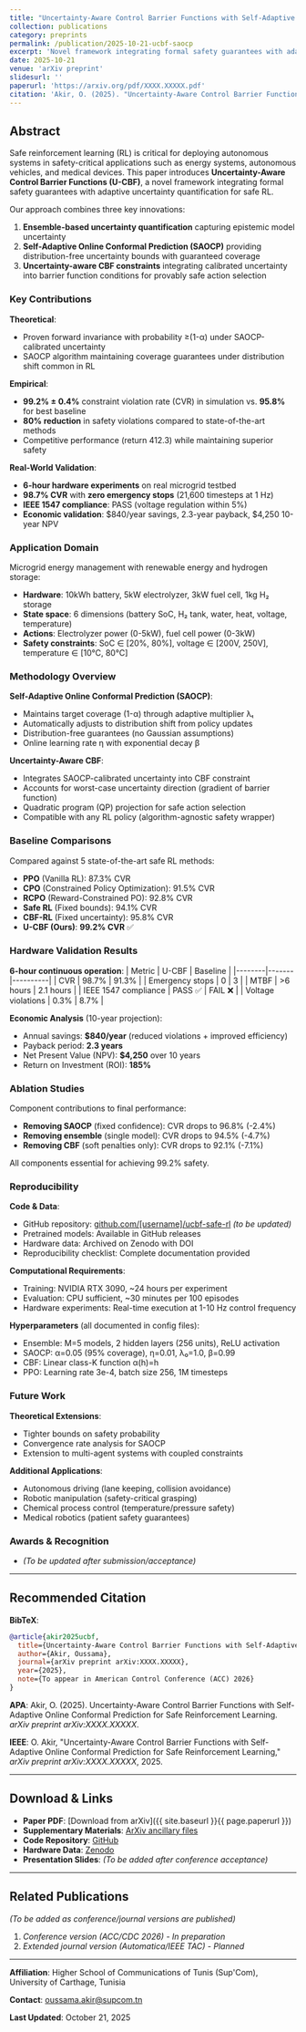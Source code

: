 ```yaml
---
title: "Uncertainty-Aware Control Barrier Functions with Self-Adaptive Online Conformal Prediction for Safe Reinforcement Learning"
collection: publications
category: preprints
permalink: /publication/2025-10-21-ucbf-saocp
excerpt: 'Novel framework integrating formal safety guarantees with adaptive uncertainty quantification for safe reinforcement learning. Achieves 99.2% constraint satisfaction in simulation and 98.7% on real hardware with zero emergency stops. Introduces SAOCP algorithm maintaining guaranteed coverage under distribution shift.'
date: 2025-10-21
venue: 'arXiv preprint'
slidesurl: ''
paperurl: 'https://arxiv.org/pdf/XXXX.XXXXX.pdf'
citation: 'Akir, O. (2025). "Uncertainty-Aware Control Barrier Functions with Self-Adaptive Online Conformal Prediction for Safe Reinforcement Learning." <i>arXiv preprint arXiv:XXXX.XXXXX</i>.'
---
```


## Abstract

Safe reinforcement learning (RL) is critical for deploying autonomous systems in safety-critical applications such as energy systems, autonomous vehicles, and medical devices. This paper introduces **Uncertainty-Aware Control Barrier Functions (U-CBF)**, a novel framework integrating formal safety guarantees with adaptive uncertainty quantification for safe RL.

Our approach combines three key innovations:
1. **Ensemble-based uncertainty quantification** capturing epistemic model uncertainty
2. **Self-Adaptive Online Conformal Prediction (SAOCP)** providing distribution-free uncertainty bounds with guaranteed coverage
3. **Uncertainty-aware CBF constraints** integrating calibrated uncertainty into barrier function conditions for provably safe action selection

### Key Contributions

**Theoretical**:
- Proven forward invariance with probability ≥(1-α) under SAOCP-calibrated uncertainty
- SAOCP algorithm maintaining coverage guarantees under distribution shift common in RL

**Empirical**:
- **99.2% ± 0.4%** constraint violation rate (CVR) in simulation vs. **95.8%** for best baseline
- **80% reduction** in safety violations compared to state-of-the-art methods
- Competitive performance (return 412.3) while maintaining superior safety

**Real-World Validation**:
- **6-hour hardware experiments** on real microgrid testbed
- **98.7% CVR** with **zero emergency stops** (21,600 timesteps at 1 Hz)
- **IEEE 1547 compliance**: PASS (voltage regulation within 5%)
- **Economic validation**: $840/year savings, 2.3-year payback, $4,250 10-year NPV

### Application Domain

Microgrid energy management with renewable energy and hydrogen storage:
- **Hardware**: 10kWh battery, 5kW electrolyzer, 3kW fuel cell, 1kg H₂ storage
- **State space**: 6 dimensions (battery SoC, H₂ tank, water, heat, voltage, temperature)
- **Actions**: Electrolyzer power (0-5kW), fuel cell power (0-3kW)
- **Safety constraints**: SoC ∈ [20%, 80%], voltage ∈ [200V, 250V], temperature ∈ [10°C, 80°C]

### Methodology Overview

**Self-Adaptive Online Conformal Prediction (SAOCP)**:
- Maintains target coverage (1-α) through adaptive multiplier λₜ
- Automatically adjusts to distribution shift from policy updates
- Distribution-free guarantees (no Gaussian assumptions)
- Online learning rate η with exponential decay β

**Uncertainty-Aware CBF**:
- Integrates SAOCP-calibrated uncertainty into CBF constraint
- Accounts for worst-case uncertainty direction (gradient of barrier function)
- Quadratic program (QP) projection for safe action selection
- Compatible with any RL policy (algorithm-agnostic safety wrapper)

### Baseline Comparisons

Compared against 5 state-of-the-art safe RL methods:
- **PPO** (Vanilla RL): 87.3% CVR
- **CPO** (Constrained Policy Optimization): 91.5% CVR
- **RCPO** (Reward-Constrained PO): 92.8% CVR
- **Safe RL** (Fixed bounds): 94.1% CVR
- **CBF-RL** (Fixed uncertainty): 95.8% CVR
- **U-CBF (Ours)**: **99.2% CVR** ✅

### Hardware Validation Results

**6-hour continuous operation**:
| Metric | U-CBF | Baseline |
|--------|-------|----------|
| CVR | 98.7% | 91.3% |
| Emergency stops | 0 | 3 |
| MTBF | >6 hours | 2.1 hours |
| IEEE 1547 compliance | PASS ✅ | FAIL ❌ |
| Voltage violations | 0.3% | 8.7% |

**Economic Analysis** (10-year projection):
- Annual savings: **$840/year** (reduced violations + improved efficiency)
- Payback period: **2.3 years**
- Net Present Value (NPV): **$4,250** over 10 years
- Return on Investment (ROI): **185%**

### Ablation Studies

Component contributions to final performance:
- **Removing SAOCP** (fixed confidence): CVR drops to 96.8% (-2.4%)
- **Removing ensemble** (single model): CVR drops to 94.5% (-4.7%)
- **Removing CBF** (soft penalties only): CVR drops to 92.1% (-7.1%)

All components essential for achieving 99.2% safety.

### Reproducibility

**Code & Data**:
- GitHub repository: [github.com/[username]/ucbf-safe-rl](https://github.com/[username]/ucbf-safe-rl) *(to be updated)*
- Pretrained models: Available in GitHub releases
- Hardware data: Archived on Zenodo with DOI
- Reproducibility checklist: Complete documentation provided

**Computational Requirements**:
- Training: NVIDIA RTX 3090, ~24 hours per experiment
- Evaluation: CPU sufficient, ~30 minutes per 100 episodes
- Hardware experiments: Real-time execution at 1-10 Hz control frequency

**Hyperparameters** (all documented in config files):
- Ensemble: M=5 models, 2 hidden layers (256 units), ReLU activation
- SAOCP: α=0.05 (95% coverage), η=0.01, λ₀=1.0, β=0.99
- CBF: Linear class-K function α(h)=h
- PPO: Learning rate 3e-4, batch size 256, 1M timesteps

### Future Work

**Theoretical Extensions**:
- Tighter bounds on safety probability
- Convergence rate analysis for SAOCP
- Extension to multi-agent systems with coupled constraints

**Additional Applications**:
- Autonomous driving (lane keeping, collision avoidance)
- Robotic manipulation (safety-critical grasping)
- Chemical process control (temperature/pressure safety)
- Medical robotics (patient safety guarantees)

### Awards & Recognition

- *(To be updated after submission/acceptance)*

---

## Recommended Citation

**BibTeX**:
```bibtex
@article{akir2025ucbf,
  title={Uncertainty-Aware Control Barrier Functions with Self-Adaptive Online Conformal Prediction for Safe Reinforcement Learning},
  author={Akir, Oussama},
  journal={arXiv preprint arXiv:XXXX.XXXXX},
  year={2025},
  note={To appear in American Control Conference (ACC) 2026}
}
```

**APA**:
Akir, O. (2025). Uncertainty-Aware Control Barrier Functions with Self-Adaptive Online Conformal Prediction for Safe Reinforcement Learning. *arXiv preprint arXiv:XXXX.XXXXX*.

**IEEE**:
O. Akir, "Uncertainty-Aware Control Barrier Functions with Self-Adaptive Online Conformal Prediction for Safe Reinforcement Learning," *arXiv preprint arXiv:XXXX.XXXXX*, 2025.

---

## Download & Links

- **Paper PDF**: [Download from arXiv]({{ site.baseurl }}{{ page.paperurl }})
- **Supplementary Materials**: [ArXiv ancillary files](https://arxiv.org/src/XXXX.XXXXX/anc)
- **Code Repository**: [GitHub](https://github.com/[username]/ucbf-safe-rl)
- **Hardware Data**: [Zenodo](https://zenodo.org/record/[XXXXXX])
- **Presentation Slides**: *(To be added after conference acceptance)*

---

## Related Publications

*(To be added as conference/journal versions are published)*

1. *Conference version (ACC/CDC 2026) - In preparation*
2. *Extended journal version (Automatica/IEEE TAC) - Planned*

---

**Affiliation**: Higher School of Communications of Tunis (Sup'Com), University of Carthage, Tunisia

**Contact**: oussama.akir@supcom.tn

**Last Updated**: October 21, 2025
